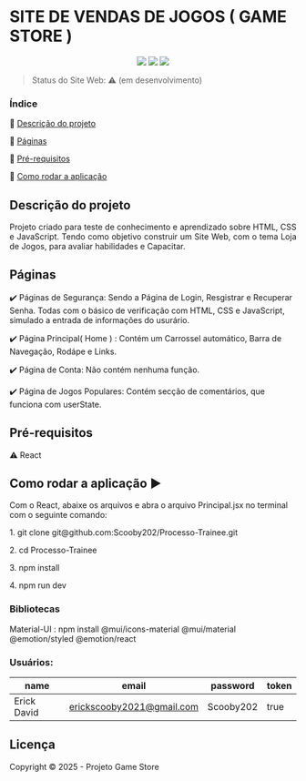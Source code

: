 <h1>SITE DE VENDAS DE JOGOS ( GAME STORE )</h1> 

<p align="center">
  <img src="https://img.shields.io/static/v1?label=react&message=framework&color=blue&style=for-the-badge&logo=REACT"/>
  <img src="http://img.shields.io/static/v1?label=TESTES&message=%3E30&color=GREEN&style=for-the-badge"/>
   <img src="http://img.shields.io/static/v1?label=STATUS&message=EM%20DESENVOLVIMENTO&color=RED&style=for-the-badge"/>
</p>

> Status do Site Web: :warning: (em desenvolvimento)

### Índice 

:small_blue_diamond: [Descrição do projeto](#descrição-do-projeto)

:small_blue_diamond: [Páginas](Páginas)

:small_blue_diamond:  [Pré-requisitos](Pré-requisitos)

:small_blue_diamond: [Como rodar a aplicação](#como-rodar-a-aplicação-arrow_forward)

## Descrição do projeto 

<p align="justify">
  Projeto criado para teste de conhecimento e aprendizado sobre HTML, CSS e JavaScript.
  Tendo como objetivo construir um Site Web, com o tema Loja de Jogos, para avaliar habilidades e
  Capacitar.
  
</p>

## Páginas

:heavy_check_mark: Páginas de Segurança: 
Sendo a Página de Login, Resgistrar e Recuperar Senha. Todas com o básico de verificação com 
HTML, CSS e JavaScript, simulado a entrada de informações do usurário.

:heavy_check_mark: Página Principal( Home ) :
Contém um Carrossel automático, Barra de Navegação, Rodápe e Links.

:heavy_check_mark: Página de Conta:
Não contém nenhuma função.

:heavy_check_mark: Página de Jogos Populares:
Contém secção de comentários, que funciona com userState.

## Pré-requisitos

:warning: React

## Como rodar a aplicação :arrow_forward:

Com o React, abaixe os arquivos e abra o arquivo Principal.jsx no terminal com o seguinte comando:
</p>
<p>
1. git clone git@github.com:Scooby202/Processo-Trainee.git
</p>
<p>
2. cd Processo-Trainee
</p>
<p>
3. npm install
</p>
<p>
4. npm run dev
</p>

### Bibliotecas 

Material-UI : npm install @mui/icons-material @mui/material @emotion/styled @emotion/react

### Usuários: 

|name|email|password|token|
| -------- |-------- |-------- |-------- |
|Erick David|erickscooby2021@gmail.com|Scooby202|true|

## Licença 


Copyright :copyright: 2025 - Projeto Game Store
